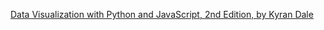 
[Data Visualization with Python and JavaScript, 2nd Edition, by Kyran Dale](https://www.oreilly.com/library/view/data-visualization-with/9781098111861/)
